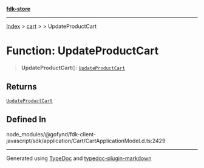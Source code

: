[**fdk-store**](../../../README.md)
***

[Index](../../../API.md) > [cart](../../README.md) > [<internal>](../README.md) > UpdateProductCart

# Function: UpdateProductCart

> **UpdateProductCart**(): [`UpdateProductCart`](../type-aliases/type-alias.UpdateProductCart.md)

## Returns

[`UpdateProductCart`](../type-aliases/type-alias.UpdateProductCart.md)

## Defined In

node\_modules/@gofynd/fdk-client-javascript/sdk/application/Cart/CartApplicationModel.d.ts:2429

***
Generated using [TypeDoc](https://typedoc.org/) and [typedoc-plugin-markdown](https://www.npmjs.com/package/typedoc-plugin-markdown)
